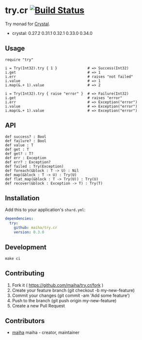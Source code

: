 # try.cr [![Build Status](https://travis-ci.org/maiha/try.cr.svg?branch=master)](https://travis-ci.org/maiha/try.cr)

Try monad for [Crystal](http://crystal-lang.org/).

- crystal: 0.27.2 0.31.1 0.32.1 0.33.0 0.34.0

## Usage

```crystal
require "try"

i = Try(Int32).try { 1 }              # => Success(Int32)
i.get                                 # => 1
i.err                                 # raises "not failed"
i.value                               # => 1
i.map(&.+ 1).value                    # => 2

i = Try(Int32).try { raise "error" }  # => Failure(Int32)
i.get                                 # raises "error"
i.err                                 # => Exception("error")
i.value                               # => Exception("error")
i.map(&.+ 1).value                    # => Exception("error")
```

## API

```crystal
def success? : Bool
def failure? : Bool
def value : T
def get : T
def get? : T?
def err : Exception
def err? : Exception?
def failed : Try(Exception)
def foreach(&block : T -> U) : Nil
def map(&block : T -> U) : Try(U)
def flat_map(&block : T -> Try(U)) : Try(U)
def recover(&block : Exception -> T) : Try(T)
```

## Installation

Add this to your application's `shard.yml`:

```yaml
dependencies:
  try:
    github: maiha/try.cr
    version: 0.3.0
```

## Development

```shell
make ci
```

## Contributing

1. Fork it ( https://github.com/maiha/try.cr/fork )
2. Create your feature branch (git checkout -b my-new-feature)
3. Commit your changes (git commit -am 'Add some feature')
4. Push to the branch (git push origin my-new-feature)
5. Create a new Pull Request

## Contributors

- [maiha](https://github.com/maiha) maiha - creator, maintainer
